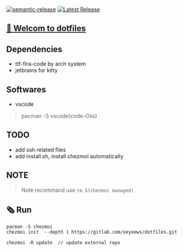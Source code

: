 [![semantic-release](https://img.shields.io/badge/%20%20%F0%9F%93%A6%F0%9F%9A%80-semantic--release-e10079.svg)](https://github.com/semantic-release/semantic-release)
[![Latest Release](https://gitlab.com/oeyoews/dotfiles/-/badges/release.svg)](https://gitlab.com/oeyoews/dotfiles/-/releases)

## [🔵 Welcom to dotfiles](#)

## Dependencies

* ttf-fira-code by arch system
* jetbrains for kitty

## Softwares

* vscode

> pacman -S vscode(code-Oss)

## TODO

* add ssh related files
* add install.sh, install chezmoi automatically

## NOTE

> Note recommand use `rm $(chezmoi managed)`

## 🗞️ Run

```git
pacman -S chezmoi
chezmoi init  --depth 1 https://gitlab.com/oeyoews/dotfiles.git
```

```git
chezmoi -R update  // update external repo
```
